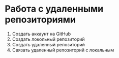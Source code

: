 # Работа с удаленными репозиториями
1. Создать аккаунт на GitHub
2. Создать локольный репозиторий
3. Создать удаленный репозиторий
4. Связать удаленный репозиторий с локальным
